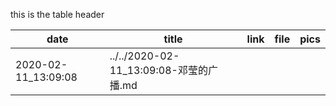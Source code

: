 this is the table header


| date | title | link | file | pics |
|--|-|-|-|--------------------------|
| 2020-02-11_13:09:08 | ../../2020-02-11_13:09:08-邓莹的广播.md | [](https://www.douban.com/people/1502959/) | [](../../2020-02-11_13:09:08-邓莹的广播.md) | [](../.././pic/2020-02-11_13:09:08-邓莹的广播1.jpg) |